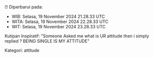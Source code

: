 ⏰ Diperbarui pada:
- WIB: Selasa, 19 November 2024 21.28.33 UTC
- WITA: Selasa, 19 November 2024 22.28.33 UTC
- WIT: Selasa, 19 November 2024 23.28.33 UTC

Kutipan Inspiratif:
"Someone Asked me what is UR attitude then i simply replied ? BEING SINGLE IS MY ATTITUDE"


Kategori: attitude

